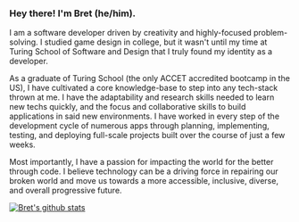 ### Hey there! I'm Bret (he/him).

I am a software developer driven by creativity and highly-focused problem-solving. I studied game design in college, but it wasn't until my time at Turing School of Software and Design that I truly found my identity as a developer. 

As a graduate of Turing School (the only ACCET accredited bootcamp in the US), I have cultivated a core knowledge-base to step into any tech-stack thrown at me. I have the adaptability and research skills needed to learn new techs quickly, and the focus and collaborative skills to build applications in said new environments. I have worked in every step of the development cycle of numerous apps through planning, implementing, testing, and deploying full-scale projects built over the course of just a few weeks. 

Most importantly, I have a passion for impacting the world for the better through code. I believe technology can be a driving force in repairing our broken world and move us towards a more accessible, inclusive, diverse, and overall progressive future.

[![Bret's github stats](https://github-readme-stats.vercel.app/api?username=bretm9&hide=stars)](https://github.com/bretm9/github-readme-stats)

<!--
**bretm9/bretm9** is a ✨ _special_ ✨ repository because its `README.md` (this file) appears on your GitHub profile.

Here are some ideas to get you started:

- 🔭 I’m currently working on ...
- 🌱 I’m currently learning ...
- 👯 I’m looking to collaborate on ...
- 🤔 I’m looking for help with ...
- 💬 Ask me about ...
- 📫 How to reach me: ...
- 😄 Pronouns: ...
- ⚡ Fun fact: ...
-->
